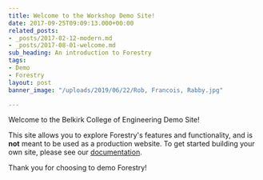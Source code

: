 ```yaml
---
title: Welcome to the Workshop Demo Site!
date: 2017-09-25T09:09:13.000+00:00
related_posts:
- _posts/2017-02-12-modern.md
- _posts/2017-08-01-welcome.md
sub_heading: An introduction to Forestry
tags:
- Demo
- Forestry
layout: post
banner_image: "/uploads/2019/06/22/Rob, Francois, Rabby.jpg"

---
```

Welcome to the Belkirk College of Engineering Demo Site!

This site allows you to explore Forestry's features and functionality, and is **not** meant to be used as a production website. To get started building your own site, please see our [documentation](https://forestry.io/docs/).

Thank you for choosing to demo Forestry!